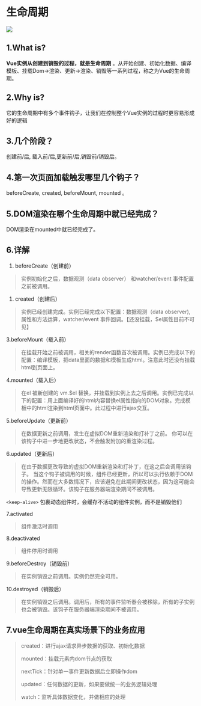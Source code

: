 # 生命周期

![](http://zhouxianfei.gitee.io/imgstore/front/vue/2.0.png)

## 1.What is?

**Vue实例从创建到销毁的过程，就是生命周期** 。从开始创建、初始化数据、编译模板、挂载Dom→渲染、更新→渲染、销毁等一系列过程，称之为Vue的生命周期。

## 2.Why is?

它的生命周期中有多个事件钩子，让我们在控制整个Vue实例的过程时更容易形成好的逻辑

## 3.几个阶段？

创建前/后, 载入前/后,更新前/后,销毁前/销毁后。

## 4.第一次页面加载触发哪里几个钩子？

beforeCreate, created, beforeMount, mounted 。

## 5.DOM渲染在哪个生命周期中就已经完成？

DOM渲染在mounted中就已经完成了。

## 6.详解

1. beforeCreate（创建前）

> 实例初始化之后，数据观测（data observer） 和watcher/event 事件配置之前被调用。

1. created（创建后）

> 实例已经创建完成。实例已经完成以下配置：数据观测（data observer\),属性和方法运算，watcher/event 事件回调。【还没挂载，$el属性目前不可见】

3.beforeMount（载入前）

> 在挂载开始之前被调用，相关的render函数首次被调用。实例已完成以下的配置：编译模板，把data里面的数据和模板生成html。注意此时还没有挂载html到页面上。

4.mounted（载入后）

> 在el 被新创建的 vm.$el 替换，并挂载到实例上去之后调用。实例已完成以下的配置：用上面编译好的html内容替换el属性指向的DOM对象。完成模板中的html渲染到html页面中。此过程中进行ajax交互。

5.beforeUpdate（更新前）

> 在数据更新之前调用，发生在虚拟DOM重新渲染和打补丁之前。 你可以在该钩子中进一步地更改状态，不会触发附加的重渲染过程。

6.updated（更新后）

> 在由于数据更改导致的虚拟DOM重新渲染和打补丁，在这之后会调用该钩子。 当这个钩子被调用的时候，组件已经更新，所以可以执行依赖于DOM的操作。然而在大多数情况下，应该避免在此期间更改状态，因为这可能会导致更新无限循环。该钩子在服务器端渲染期间不被调用。

`<keep-alive>` 包裹动态组件时，会缓存不活动的组件实例，而不是销毁他们

7.activated

> 组件激活时调用

8.deactivated

> 组件停用时调用

9.beforeDestroy（销毁前）

> 在实例销毁之前调用。实例仍然完全可用。

10.destroyed（销毁后）

> 在实例销毁之后调用。调用后，所有的事件监听器会被移除，所有的子实例也会被销毁。该钩子在服务器端渲染期间不被调用。

## 7.vue生命周期在真实场景下的业务应用

> created：进行ajax请求异步数据的获取、初始化数据
>
> mounted：挂载元素内dom节点的获取
>
> nextTick：针对单一事件更新数据后立即操作dom
>
> updated：任何数据的更新，如果要做统一的业务逻辑处理
>
> watch：监听具体数据变化，并做相应的处理

